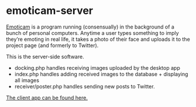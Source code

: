 # emoticam-server

[Emoticam](//www.emoticam.net) is a program running (consensually) in the background of a bunch of personal computers.
Anytime a user types something to imply they’re emoting in real life, it takes a photo of their face and uploads it to the project page (and formerly to Twitter).

This is the server-side software.
* docking.php handles receiving images uploaded by the desktop app
* index.php handles adding received images to the database + displaying all images
* receiver/poster.php handles sending new posts to Twitter.

[The client app can be found here.](https://github.com/dansakamoto/emoticam-app)
